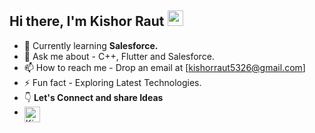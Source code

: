 ## Hi there, I'm Kishor Raut <img src="https://media.giphy.com/media/hvRJCLFzcasrR4ia7z/giphy.gif" width="25px">

- 🔭 Currently learning <b>Salesforce.</b>  
- 💬 Ask me about -  C++, Flutter and Salesforce.
- 📫 How to reach me - Drop an email at [kishorraut5326@gmail.com] 
- ⚡ Fun fact - Exploring Latest Technologies. 
- 👇 <b>Let's Connect and share Ideas </b>  
- <a href="https://www.linkedin.com/in/kishor-raut/">
  <img align="left" alt="Kishor's LinkedIn Profile" width="25px" src="https://raw.githubusercontent.com/peterthehan/peterthehan/master/assets/linkedin.svg" />
</a>
<!-- - 🌱 Currently learning <b>Google Cloud</b>. -->
